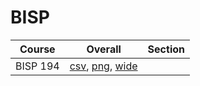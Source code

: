 # BISP

| Course | Overall | Section |
| ------ | ------- | ------- |
| BISP 194 | [csv](https://github.com/UCSD-Historical-Enrollment-Data/2024Summer2/blob/main/overall/BISP%20194.csv), [png](https://raw.githubusercontent.com/UCSD-Historical-Enrollment-Data/2024Summer2/main/plot_overall/BISP%20194.png), [wide](https://raw.githubusercontent.com/UCSD-Historical-Enrollment-Data/2024Summer2/main/plot_overall_wide/BISP%20194.png) |  |

